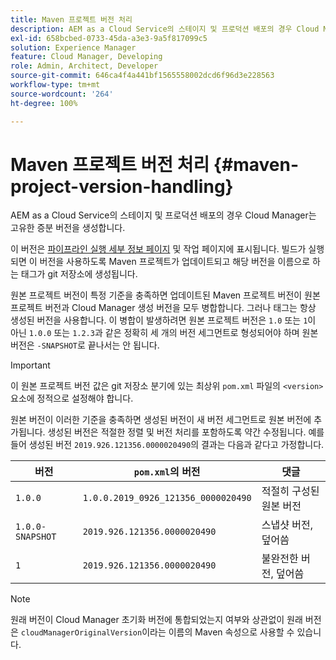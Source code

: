 ```yaml
---
title: Maven 프로젝트 버전 처리
description: AEM as a Cloud Service의 스테이지 및 프로덕션 배포의 경우 Cloud Manager는 고유한 증분 버전을 생성합니다.
exl-id: 658bcbed-0733-45da-a3e3-9a5f817099c5
solution: Experience Manager
feature: Cloud Manager, Developing
role: Admin, Architect, Developer
source-git-commit: 646ca4f4a441bf1565558002dcd6f96d3e228563
workflow-type: tm+mt
source-wordcount: '264'
ht-degree: 100%

---
```



# Maven 프로젝트 버전 처리 {#maven-project-version-handling}

AEM as a Cloud Service의 스테이지 및 프로덕션 배포의 경우 Cloud Manager는 고유한 증분 버전을 생성합니다.

이 버전은 [파이프라인 실행 세부 정보 페이지](/help/implementing/cloud-manager/configuring-pipelines/managing-pipelines.md#view-details) 및 작업 페이지에 표시됩니다. 빌드가 실행되면 이 버전을 사용하도록 Maven 프로젝트가 업데이트되고 해당 버전을 이름으로 하는 태그가 git 저장소에 생성됩니다.

원본 프로젝트 버전이 특정 기준을 충족하면 업데이트된 Maven 프로젝트 버전이 원본 프로젝트 버전과 Cloud Manager 생성 버전을 모두 병합합니다. 그러나 태그는 항상 생성된 버전을 사용합니다. 이 병합이 발생하려면 원본 프로젝트 버전은 `1.0` 또는 `1`이 아닌 `1.0.0` 또는 `1.2.3`과 같은 정확히 세 개의 버전 세그먼트로 형성되어야 하며 원본 버전은 `-SNAPSHOT`로 끝나서는 안 됩니다.

>[!IMPORTANT]
>
>이 원본 프로젝트 버전 값은 git 저장소 분기에 있는 최상위 `pom.xml` 파일의 `<version>` 요소에 정적으로 설정해야 합니다.

원본 버전이 이러한 기준을 충족하면 생성된 버전이 새 버전 세그먼트로 원본 버전에 추가됩니다. 생성된 버전은 적절한 정렬 및 버전 처리를 포함하도록 약간 수정됩니다. 예를 들어 생성된 버전 `2019.926.121356.0000020490`의 결과는 다음과 같다고 가정합니다.

| 버전 | `pom.xml`의 버전 | 댓글 |
|---|---|---|
| `1.0.0` | `1.0.0.2019_0926_121356_0000020490` | 적절히 구성된 원본 버전 |
| `1.0.0-SNAPSHOT` | `2019.926.121356.0000020490` | 스냅샷 버전, 덮어씀 |
| `1` | `2019.926.121356.0000020490` | 불완전한 버전, 덮어씀 |

>[!NOTE]
>
>원래 버전이 Cloud Manager 초기화 버전에 통합되었는지 여부와 상관없이 원래 버전은 `cloudManagerOriginalVersion`이라는 이름의 Maven 속성으로 사용할 수 있습니다.
